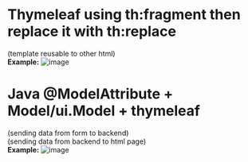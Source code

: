 # Thymeleaf using th:fragment then replace it with th:replace 
(template reusable to other html) <br>
	**Example:**
![image](https://github.com/user-attachments/assets/7a7475b7-fa14-4a27-83e6-ee1e852d2976)

# Java @ModelAttribute + Model/ui.Model + thymeleaf
(sending data from form to backend) <br>
(sending data from backend to html page) <br>
	**Example:**
![image](https://github.com/user-attachments/assets/75f9549f-2f5a-4373-9134-a8acc03ba8f8)
